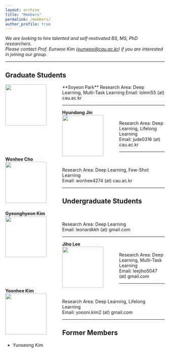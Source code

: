 ```yaml
---
layout: archive
title: "Members"
permalink: /members/
author_profile: true
---
```

*We are looking to hire talented and self-motivated BS, MS, PhD researchers.*      
*Please contact Prof. Eunwoo Kim (eunwoo@cau.ac.kr) if you are interested in joining our group.*

------
## Graduate Students
<img src='/images/profile.png' width="130" align="left" style="margin-right:50px">    
**Soyeon Park**      
Research Area: Deep Learning, Multi-Task Learning       
Email: lolmn55 (at) cau.ac.kr    

-----
**Hyundong Jin**    
<img src='/images/profile.png' width="130" align="left" style="margin-right:50px">    
Research Area: Deep Learning, Lifelong Learning       
Email: jude0316 (at) cau.ac.kr    

-----
**Wonhee Cho**      
<img src='/images/profile.png' width="130" align="left" style="margin-right:50px">    
Research Area: Deep Learning, Few-Shot Learning        
Email: wonhee4274 (at) cau.ac.kr     

------
## Undergraduate Students  
**Gyeonghyeon Kim**      
<img src='/images/profile.png' width="130" align="left" style="margin-right:50px">    
Research Area: Deep Learning       
Email: leonardkkh (at) gmail.com     

-----
**Jiho Lee**        
<img src='/images/profile.png' width="130" align="left" style="margin-right:50px">    
Research Area: Deep Learning, Multi-Task Learning            
Email: leejiho5047 (at) gmail.com      

-----
**Yoonhee Kim**       
<img src='/images/profile.png' width="130" align="left" style="margin-right:50px">    
Research Area: Deep Learning, Lifelong Learning           
Email: yoooni.kim2 (at) gmail.com      
  
  
------  
## Former Members   
- Yunseong Kim
